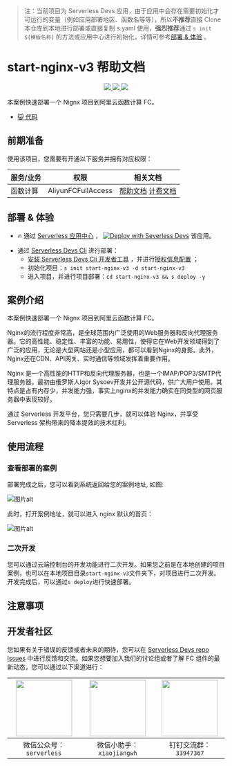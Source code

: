 
> 注：当前项目为 Serverless Devs 应用，由于应用中会存在需要初始化才可运行的变量（例如应用部署地区、函数名等等），所以**不推荐**直接 Clone 本仓库到本地进行部署或直接复制 s.yaml 使用，**强烈推荐**通过 `s init ${模版名称}` 的方法或应用中心进行初始化，详情可参考[部署 & 体验](#部署--体验) 。

# start-nginx-v3 帮助文档
<p align="center" class="flex justify-center">
    <a href="https://www.serverless-devs.com" class="ml-1">
    <img src="http://editor.devsapp.cn/icon?package=start-nginx-v3&type=packageType">
  </a>
  <a href="http://www.devsapp.cn/details.html?name=start-nginx-v3" class="ml-1">
    <img src="http://editor.devsapp.cn/icon?package=start-nginx-v3&type=packageVersion">
  </a>
  <a href="http://www.devsapp.cn/details.html?name=start-nginx-v3" class="ml-1">
    <img src="http://editor.devsapp.cn/icon?package=start-nginx-v3&type=packageDownload">
  </a>
</p>

<description>

本案例快速部署一个 Nignx 项目到阿里云函数计算 FC。

</description>

<codeUrl>

- [:smiley_cat: 代码](https://github.com/devsapp/start-web-framework/blob/V3/web-framework/nginx/src)

</codeUrl>
<preview>



</preview>


## 前期准备

使用该项目，您需要有开通以下服务并拥有对应权限：

<service>



| 服务/业务 |  权限  | 相关文档 |
| --- |  --- | --- |
| 函数计算 |  AliyunFCFullAccess | [帮助文档](https://help.aliyun.com/product/2508973.html) [计费文档](https://help.aliyun.com/document_detail/2512928.html) |

</service>

<remark>



</remark>

<disclaimers>



</disclaimers>

## 部署 & 体验

<appcenter>
   
- :fire: 通过 [Serverless 应用中心](https://fcnext.console.aliyun.com/applications/create?template=start-nginx-v3) ，
  [![Deploy with Severless Devs](https://img.alicdn.com/imgextra/i1/O1CN01w5RFbX1v45s8TIXPz_!!6000000006118-55-tps-95-28.svg)](https://fcnext.console.aliyun.com/applications/create?template=start-nginx-v3) 该应用。
   
</appcenter>
<deploy>
    
- 通过 [Serverless Devs Cli](https://www.serverless-devs.com/serverless-devs/install) 进行部署：
  - [安装 Serverless Devs Cli 开发者工具](https://www.serverless-devs.com/serverless-devs/install) ，并进行[授权信息配置](https://docs.serverless-devs.com/fc/config) ；
  - 初始化项目：`s init start-nginx-v3 -d start-nginx-v3`
  - 进入项目，并进行项目部署：`cd start-nginx-v3 && s deploy -y`
   
</deploy>

## 案例介绍

<appdetail id="flushContent">

本案例快速部署一个 Nignx 项目到阿里云函数计算 FC。

Nginx的流行程度非常高，是全球范围内广泛使用的Web服务器和反向代理服务器。它的高性能、稳定性、丰富的功能、易用性，使得它在Web开发领域得到了广泛的应用，无论是大型网站还是小型应用，都可以看到Nginx的身影。此外，Nginx还在CDN、API网关、实时通信等领域发挥着重要作用。

Nginx 是一个高性能的HTTP和反向代理服务器，也是一个IMAP/POP3/SMTP代理服务器。最初由俄罗斯人Igor Sysoev开发并公开源代码，供广大用户使用。其特点是占有内存少，并发能力强，事实上nginx的并发能力确实在同类型的网页服务器中表现较好。

通过 Serverless 开发平台，您只需要几步，就可以体验 Nginx，并享受 Serverless 架构带来的降本提效的技术红利。

</appdetail>

## 使用流程

<usedetail id="flushContent">

### 查看部署的案例
部署完成之后，您可以看到系统返回给您的案例地址, 如图:

![图片alt](https://img.alicdn.com/imgextra/i3/O1CN01n1xyJM1Jor405clzC_!!6000000001076-0-tps-1056-330.jpg)

此时，打开案例地址，就可以进入 nginx 默认的首页：

![图片alt](https://img.alicdn.com/imgextra/i3/O1CN01RmhpnB1ZAa5cVZOKN_!!6000000003154-0-tps-1598-634.jpg)

### 二次开发

您可以通过云端控制台的开发功能进行二次开发。如果您之前是在本地创建的项目案例，也可以在本地项目目录`start-nginx-v3`文件夹下，对项目进行二次开发。开发完成后，可以通过`s deploy`进行快速部署。

</usedetail>

## 注意事项

<matters id="flushContent">
</matters>


<devgroup>


## 开发者社区

您如果有关于错误的反馈或者未来的期待，您可以在 [Serverless Devs repo Issues](https://github.com/serverless-devs/serverless-devs/issues) 中进行反馈和交流。如果您想要加入我们的讨论组或者了解 FC 组件的最新动态，您可以通过以下渠道进行：

<p align="center">  

| <img src="https://serverless-article-picture.oss-cn-hangzhou.aliyuncs.com/1635407298906_20211028074819117230.png" width="130px" > | <img src="https://serverless-article-picture.oss-cn-hangzhou.aliyuncs.com/1635407044136_20211028074404326599.png" width="130px" > | <img src="https://serverless-article-picture.oss-cn-hangzhou.aliyuncs.com/1635407252200_20211028074732517533.png" width="130px" > |
| --------------------------------------------------------------------------------------------------------------------------------- | --------------------------------------------------------------------------------------------------------------------------------- | --------------------------------------------------------------------------------------------------------------------------------- |
| <center>微信公众号：`serverless`</center>                                                                                         | <center>微信小助手：`xiaojiangwh`</center>                                                                                        | <center>钉钉交流群：`33947367`</center>                                                                                           |
</p>
</devgroup>

